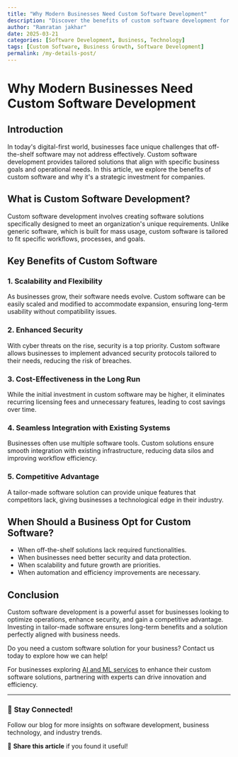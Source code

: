 ```yaml
---
title: "Why Modern Businesses Need Custom Software Development"
description: "Discover the benefits of custom software development for businesses, including scalability, security, and cost-efficiency. Learn why tailor-made solutions are the future."
author: "Ramratan jakhar"
date: 2025-03-21
categories: [Software Development, Business, Technology]
tags: [Custom Software, Business Growth, Software Development]
permalink: /my-details-post/
---
```

# Why Modern Businesses Need Custom Software Development

## Introduction

In today's digital-first world, businesses face unique challenges that off-the-shelf software may not address effectively. Custom software development provides tailored solutions that align with specific business goals and operational needs. In this article, we explore the benefits of custom software and why it's a strategic investment for companies.

## What is Custom Software Development?

Custom software development involves creating software solutions specifically designed to meet an organization's unique requirements. Unlike generic software, which is built for mass usage, custom software is tailored to fit specific workflows, processes, and goals.

## Key Benefits of Custom Software

### 1. **Scalability and Flexibility**
As businesses grow, their software needs evolve. Custom software can be easily scaled and modified to accommodate expansion, ensuring long-term usability without compatibility issues.

### 2. **Enhanced Security**
With cyber threats on the rise, security is a top priority. Custom software allows businesses to implement advanced security protocols tailored to their needs, reducing the risk of breaches.

### 3. **Cost-Effectiveness in the Long Run**
While the initial investment in custom software may be higher, it eliminates recurring licensing fees and unnecessary features, leading to cost savings over time.

### 4. **Seamless Integration with Existing Systems**
Businesses often use multiple software tools. Custom solutions ensure smooth integration with existing infrastructure, reducing data silos and improving workflow efficiency.

### 5. **Competitive Advantage**
A tailor-made software solution can provide unique features that competitors lack, giving businesses a technological edge in their industry.

## When Should a Business Opt for Custom Software?

- When off-the-shelf solutions lack required functionalities.
- When businesses need better security and data protection.
- When scalability and future growth are priorities.
- When automation and efficiency improvements are necessary.

## Conclusion

Custom software development is a powerful asset for businesses looking to optimize operations, enhance security, and gain a competitive advantage. Investing in tailor-made software ensures long-term benefits and a solution perfectly aligned with business needs.

Do you need a custom software solution for your business? Contact us today to explore how we can help!

For businesses exploring [AI and ML services](https://www.trootech.com/services/ai-and-ml-services) to enhance their custom software solutions, partnering with experts can drive innovation and efficiency.

---

### 📢 **Stay Connected!**
Follow our blog for more insights on software development, business technology, and industry trends.

📌 **Share this article** if you found it useful!
